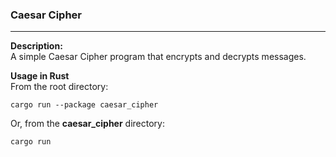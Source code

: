 ### Caesar Cipher
___

**Description:**\
A simple Caesar Cipher program that encrypts and decrypts messages.

**Usage in Rust** \
From the root directory:
```
cargo run --package caesar_cipher
```

Or, from the **caesar_cipher** directory:
```
cargo run
```